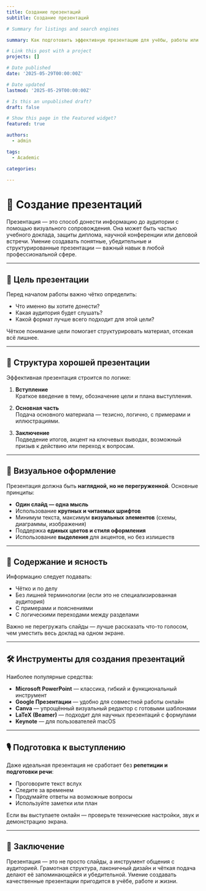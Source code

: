 ```yaml
---
title: Создание презентаций
subtitle: Создание презентаций

# Summary for listings and search engines

summary: Как подготовить эффективную презентацию для учёбы, работы или научного доклада

# Link this post with a project
projects: []

# Date published
date: '2025-05-29T00:00:00Z'

# Date updated
lastmod: '2025-05-29T00:00:00Z'

# Is this an unpublished draft?
draft: false

# Show this page in the Featured widget?
featured: true

authors:
  - admin

tags:
  - Academic

categories:
  
---
```


# 🎤 Создание презентаций

Презентация — это способ донести информацию до аудитории с помощью визуального сопровождения. Она может быть частью учебного доклада, защиты диплома, научной конференции или деловой встречи. Умение создавать понятные, убедительные и структурированные презентации — важный навык в любой профессиональной сфере.

---

## 🎯 Цель презентации

Перед началом работы важно чётко определить:

- Что именно вы хотите донести?
- Какая аудитория будет слушать?
- Какой формат лучше всего подходит для этой цели?

Чёткое понимание цели помогает структурировать материал, отсекая всё лишнее.

---

## 📐 Структура хорошей презентации

Эффективная презентация строится по логике:

1. **Вступление**  
   Краткое введение в тему, обозначение цели и плана выступления.

2. **Основная часть**  
   Подача основного материала — тезисно, логично, с примерами и иллюстрациями.

3. **Заключение**  
   Подведение итогов, акцент на ключевых выводах, возможный призыв к действию или переход к вопросам.

---

## 🎨 Визуальное оформление

Презентация должна быть **наглядной, но не перегруженной**. Основные принципы:

- **Один слайд — одна мысль**  
- Использование **крупных и читаемых шрифтов**
- Минимум текста, максимум **визуальных элементов** (схемы, диаграммы, изображения)
- Поддержка **единых цветов и стиля оформления**
- Использование **выделения** для акцентов, но без излишеств

---

## 🧠 Содержание и ясность

Информацию следует подавать:

- Чётко и по делу
- Без лишней терминологии (если это не специализированная аудитория)
- С примерами и пояснениями
- С логическими переходами между разделами

Важно не перегружать слайды — лучше рассказать что-то голосом, чем уместить весь доклад на одном экране.

---

## 🛠 Инструменты для создания презентаций

Наиболее популярные средства:

- **Microsoft PowerPoint** — классика, гибкий и функциональный инструмент
- **Google Презентации** — удобно для совместной работы онлайн
- **Canva** — упрощённый визуальный редактор с готовыми шаблонами
- **LaTeX (Beamer)** — подходит для научных презентаций с формулами
- **Keynote** — для пользователей macOS

---

## 🎙 Подготовка к выступлению

Даже идеальная презентация не сработает без **репетиции и подготовки речи**:

- Проговорите текст вслух
- Следите за временем
- Продумайте ответы на возможные вопросы
- Используйте заметки или план

Если вы выступаете онлайн — проверьте технические настройки, звук и демонстрацию экрана.

---

## 🧾 Заключение

Презентация — это не просто слайды, а инструмент общения с аудиторией. Грамотная структура, лаконичный дизайн и чёткая подача делают её запоминающейся и убедительной. Умение создавать качественные презентации пригодится в учёбе, работе и жизни.
